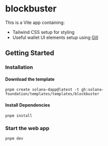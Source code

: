 # blockbuster

This is a Vite app containing:

- Tailwind CSS setup for styling
- Useful wallet UI elements setup using [Gill](https://gill.site/)

## Getting Started

### Installation

#### Download the template

```shell
pnpm create solana-dapp@latest -t gh:solana-foundation/templates/templates/blockbuster
```

#### Install Dependencies

```shell
pnpm install
```

### Start the web app

```shell
pnpm dev
```
